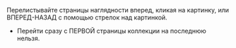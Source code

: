 Перелистывайте страницы наглядности вперед, кликая на картинку, или ВПЕРЕД-НАЗАД с помощью стрелок над картинкой.
* Перейти сразу с ПЕРВОЙ страницы коллекции на последнюю нельзя. 
